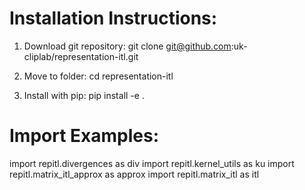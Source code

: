 # Installation Instructions:

1) Download git repository: git clone git@github.com:uk-cliplab/representation-itl.git

2) Move to folder:  cd representation-itl

3) Install with pip:  pip install -e .


# Import Examples:

import repitl.divergences as div
import repitl.kernel_utils as ku
import repitl.matrix_itl_approx as approx
import repitl.matrix_itl as itl
